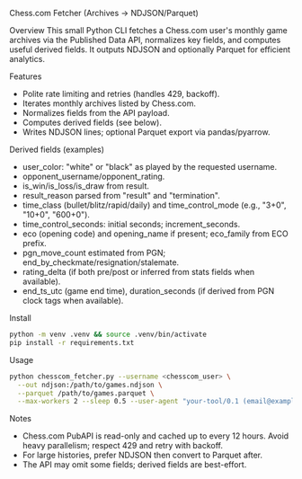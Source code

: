 Chess.com Fetcher (Archives → NDJSON/Parquet)

Overview
This small Python CLI fetches a Chess.com user's monthly game archives via the Published Data API, normalizes key fields, and computes useful derived fields. It outputs NDJSON and optionally Parquet for efficient analytics.

Features
- Polite rate limiting and retries (handles 429, backoff). 
- Iterates monthly archives listed by Chess.com. 
- Normalizes fields from the API payload. 
- Computes derived fields (see below). 
- Writes NDJSON lines; optional Parquet export via pandas/pyarrow. 

Derived fields (examples)
- user_color: "white" or "black" as played by the requested username.
- opponent_username/opponent_rating.
- is_win/is_loss/is_draw from result.
- result_reason parsed from "result" and "termination".
- time_class (bullet/blitz/rapid/daily) and time_control_mode (e.g., "3+0", "10+0", "600+0").
- time_control_seconds: initial seconds; increment_seconds.
- eco (opening code) and opening_name if present; eco_family from ECO prefix.
- pgn_move_count estimated from PGN; end_by_checkmate/resignation/stalemate.
- rating_delta (if both pre/post or inferred from stats fields when available).
- end_ts_utc (game end time), duration_seconds (if derived from PGN clock tags when available).

Install
```bash
python -m venv .venv && source .venv/bin/activate
pip install -r requirements.txt
```

Usage
```bash
python chesscom_fetcher.py --username <chesscom_user> \
  --out ndjson:/path/to/games.ndjson \
  --parquet /path/to/games.parquet \
  --max-workers 2 --sleep 0.5 --user-agent "your-tool/0.1 (email@example.com)" 
```

Notes
- Chess.com PubAPI is read-only and cached up to every 12 hours. Avoid heavy parallelism; respect 429 and retry with backoff.
- For large histories, prefer NDJSON then convert to Parquet after.
- The API may omit some fields; derived fields are best-effort.

